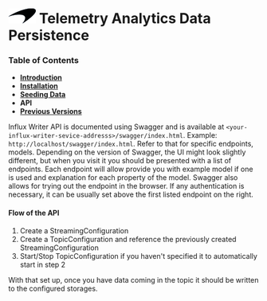 # ![logo](/docs/branding.png) Telemetry Analytics Data Persistence

### Table of Contents
- [**Introduction**](/README.md)<br>
- [**Installation**](/docs/Installation.md)<br>
- [**Seeding Data**](/docs/SeedData.md)<br>
- **API**<br>
- [**Previous Versions**](/docs/PreviousVersions.md)<br>

Influx Writer API is documented using Swagger and is available at ```<your-influx-writer-sevice-addresss>/swagger/index.html```. Example: ```http://localhost/swagger/index.html```. Refer to that for specific endpoints, models. 
Depending on the version of Swagger, the UI might look slightly different, but when you visit it you should be presented with a list of endpoints. Each endpoint will allow provide you with example model if one is used and explanation for each property of the model. Swagger also allows for trying out the endpoint in the browser. If any authentication is necessary, it can be usually set above the first listed endpoint on the right.

#### Flow of the API
1. Create a StreamingConfiguration 
2. Create a TopicConfiguration and reference the previously created StreamingConfiguration
3. Start/Stop TopicConfiguration if you haven't specified it to automatically start in step 2

With that set up, once you have data coming in the topic it should be written to the configured storages.